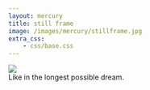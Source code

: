 ```yaml
---
layout: mercury
title: still frame
image: /images/mercury/stillframe.jpg
extra_css: 
    - css/base.css
---
```


<div class="image">
    <img src="/images/mercury/stillframe.jpg"/>
</div>

<div class="text">
    Like in the longest possible dream.
</div>

